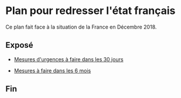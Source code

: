 # Plan pour redresser l'état français

Ce plan fait face à la situation de la France en Décembre 2018.

## Exposé

- [Mesures d'urgences à faire dans les 30 jours](./plan/urgences.md)

- [Mesures à faire dans les 6 mois](./plan/avant-6-mois.md)

## Fin
